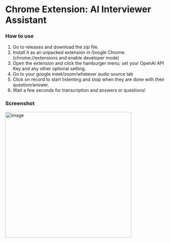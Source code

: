# Chrome Extension: AI Interviewer Assistant

### How to use

1) Go to releases and download the zip file.
2) Install it as an unpacked extension in Google Chrome. (chrome://extensions and enable developer mode)
3) Open the extension and click the hamburger menu; set your OpenAI API Key and any other optional setting.
4) Go to your google meet/zoom/whatever audio source tab
5) Click on record to start listenting and stop when they are done with their question/answer.
6) Wait a few seconds for transcription and answers or questions!

### Screenshot
<img width="396" alt="image" src="https://github.com/triskale/interviewer-assistant/assets/23164723/1dd7a219-4e4a-452b-856d-e843790bef15">
